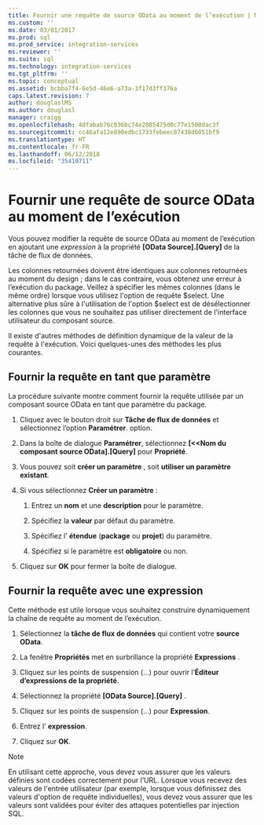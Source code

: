 ```yaml
---
title: Fournir une requête de source OData au moment de l’exécution | Microsoft Docs
ms.custom: ''
ms.date: 03/01/2017
ms.prod: sql
ms.prod_service: integration-services
ms.reviewer: ''
ms.suite: sql
ms.technology: integration-services
ms.tgt_pltfrm: ''
ms.topic: conceptual
ms.assetid: bcbba7f4-6e5d-46e6-a73a-3f17d3ff376a
caps.latest.revision: 7
author: douglaslMS
ms.author: douglasl
manager: craigg
ms.openlocfilehash: 4dfabab76c036bc74e2085475d0c77e1500dac3f
ms.sourcegitcommit: cc46afa12e890edbc1733febeec87438d6051bf9
ms.translationtype: HT
ms.contentlocale: fr-FR
ms.lasthandoff: 06/12/2018
ms.locfileid: "35410711"
---
```

# <a name="provide-an-odata-source-query-at-runtime"></a>Fournir une requête de source OData au moment de l’exécution
 Vous pouvez modifier la requête de source OData au moment de l’exécution en ajoutant une *expression* à la propriété **[OData Source].[Query]** de la tâche de flux de données.  
  
 Les colonnes retournées doivent être identiques aux colonnes retournées au moment du design ; dans le cas contraire, vous obtenez une erreur à l’exécution du package. Veillez à spécifier les mêmes colonnes (dans le même ordre) lorsque vous utilisez l'option de requête $select. Une alternative plus sûre à l'utilisation de l'option $select est de désélectionner les colonnes que vous ne souhaitez pas utiliser directement de l'interface utilisateur du composant source.  
  
 Il existe d'autres méthodes de définition dynamique de la valeur de la requête à l'exécution. Voici quelques-unes des méthodes les plus courantes.  
  
## <a name="provide-the-query-as-a-parameter"></a>Fournir la requête en tant que paramètre  
 La procédure suivante montre comment fournir la requête utilisée par un composant source OData en tant que paramètre du package.  
  
1.  Cliquez avec le bouton droit sur **Tâche de flux de données** et sélectionnez l’option **Paramétrer**. option.  
  
2.  Dans la boîte de dialogue **Paramétrer**, sélectionnez **[\<<Nom du composant source OData].[Query]** pour **Propriété**.  
  
3.  Vous pouvez soit **créer un paramètre** , soit **utiliser un paramètre existant**.  
  
4.  Si vous sélectionnez **Créer un paramètre** :  
  
    1.  Entrez un **nom** et une **description** pour le paramètre.  
  
    2.  Spécifiez la **valeur** par défaut du paramètre.  
  
    3.  Spécifiez l’ **étendue** (**package** ou **projet**) du paramètre.  
  
    4.  Spécifiez si le paramètre est **obligatoire** ou non.  
  
5.  Cliquez sur **OK** pour fermer la boîte de dialogue.  
  
## <a name="provide-the-query-with-an-expression"></a>Fournir la requête avec une expression
 Cette méthode est utile lorsque vous souhaitez construire dynamiquement la chaîne de requête au moment de l’exécution.
  
1.  Sélectionnez la **tâche de flux de données** qui contient votre **source OData**.  
  
2.  La fenêtre **Propriétés** met en surbrillance la propriété **Expressions** .  
  
3.  Cliquez sur les points de suspension (...) pour ouvrir l’**Éditeur d’expressions de la propriété**.  
  
4.  Sélectionnez la propriété **[OData Source].[Query]** .  
  
5.  Cliquez sur les points de suspension (…) pour **Expression**.  
  
6.  Entrez l’ **expression**.  
  
7.  Cliquez sur **OK**.  
  
> [!NOTE]  
> En utilisant cette approche, vous devez vous assurer que les valeurs définies sont codées correctement pour l’URL. Lorsque vous recevez des valeurs de l'entrée utilisateur (par exemple, lorsque vous définissez des valeurs d'option de requête individuelles), vous devez vous assurer que les valeurs sont validées pour éviter des attaques potentielles par injection SQL.  
  
  
